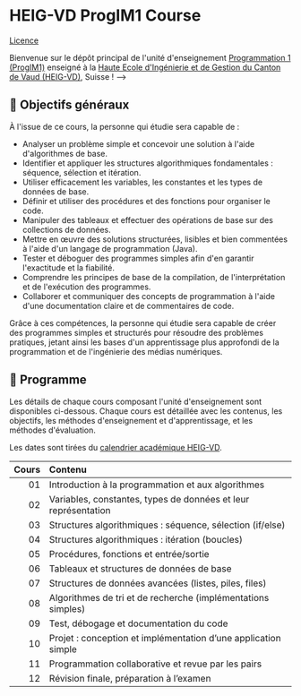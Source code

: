 # HEIG-VD ProgIM1 Course

[Licence](./LICENSE.md)

Bienvenue sur le dépôt principal de l'unité d'enseignement
[Programmation 1 (ProgIM1)](https://gaps.heig-vd.ch/consultation/fiches/uv/uv.php?id=7624)
enseigné à la
[Haute Ecole d'Ingénierie et de Gestion du Canton de Vaud (HEIG-VD)](https://heig-vd.ch),
Suisse ! -->

## 🎯 Objectifs généraux

À l'issue de ce cours, la personne qui étudie sera capable de :

- Analyser un problème simple et concevoir une solution à l'aide d'algorithmes
  de base.
- Identifier et appliquer les structures algorithmiques fondamentales :
  séquence, sélection et itération.
- Utiliser efficacement les variables, les constantes et les types de données de
  base.
- Définir et utiliser des procédures et des fonctions pour organiser le code.
- Manipuler des tableaux et effectuer des opérations de base sur des collections
  de données.
- Mettre en œuvre des solutions structurées, lisibles et bien commentées à
  l'aide d'un langage de programmation (Java).
- Tester et déboguer des programmes simples afin d'en garantir l'exactitude et
  la fiabilité.
- Comprendre les principes de base de la compilation, de l'interprétation et de
  l'exécution des programmes.
- Collaborer et communiquer des concepts de programmation à l'aide d'une
  documentation claire et de commentaires de code.

Grâce à ces compétences, la personne qui étudie sera capable de créer des
programmes simples et structurés pour résoudre des problèmes pratiques, jetant
ainsi les bases d'un apprentissage plus approfondi de la programmation et de
l'ingénierie des médias numériques.

## 📅 Programme

Les détails de chaque cours composant l'unité d'enseignement sont disponibles
ci-dessous. Chaque cours est détaillée avec les contenus, les objectifs, les
méthodes d'enseignement et d'apprentissage, et les méthodes d'évaluation.

Les dates sont tirées du
[calendrier académique HEIG-VD](https://heig-vd.ch/formation/bachelor/calendrier-academique/).

| Cours | Contenu                                                        |
| ----: | :------------------------------------------------------------- |
|    01 | Introduction à la programmation et aux algorithmes             |
|    02 | Variables, constantes, types de données et leur représentation |
|    03 | Structures algorithmiques : séquence, sélection (if/else)      |
|    04 | Structures algorithmiques : itération (boucles)                |
|    05 | Procédures, fonctions et entrée/sortie                         |
|    06 | Tableaux et structures de données de base                      |
|    07 | Structures de données avancées (listes, piles, files)          |
|    08 | Algorithmes de tri et de recherche (implémentations simples)   |
|    09 | Test, débogage et documentation du code                        |
|    10 | Projet : conception et implémentation d’une application simple |
|    11 | Programmation collaborative et revue par les pairs             |
|    12 | Révision finale, préparation à l’examen                        |
